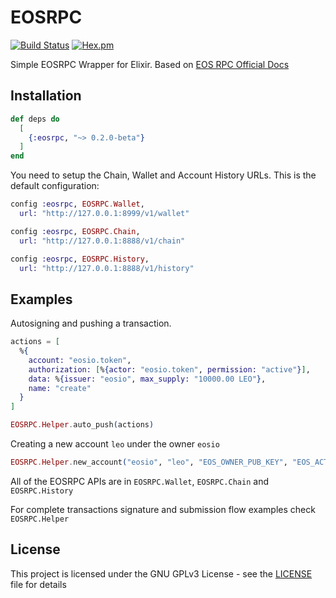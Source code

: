 # EOSRPC

[![Build Status](https://travis-ci.org/BeSpiral/eosrpc-elixir-wrapper.svg?branch=master)](https://travis-ci.org/BeSpiral/eosrpc-elixir-wrapper)
[![Hex.pm](https://img.shields.io/hexpm/v/eosrpc.svg)](https://hex.pm/packages/eosrpc)


Simple EOSRPC Wrapper for Elixir. 
Based on [EOS RPC Official Docs](https://eosio.github.io/eos/group__eosiorpc.html)

## Installation

```elixir
def deps do
  [
    {:eosrpc, "~> 0.2.0-beta"}
  ]
end
```

You need to setup the Chain, Wallet and Account History URLs. This is the default configuration:


```elixir
config :eosrpc, EOSRPC.Wallet,
  url: "http://127.0.0.1:8999/v1/wallet"

config :eosrpc, EOSRPC.Chain,
  url: "http://127.0.0.1:8888/v1/chain"

config :eosrpc, EOSRPC.History,
  url: "http://127.0.0.1:8888/v1/history"
```


## Examples

Autosigning and pushing a transaction. 

```elixir
actions = [
  %{
    account: "eosio.token",
    authorization: [%{actor: "eosio.token", permission: "active"}],
    data: %{issuer: "eosio", max_supply: "10000.00 LEO"},
    name: "create"
  }
]

EOSRPC.Helper.auto_push(actions) 
```

Creating a new account `leo` under the owner `eosio`

```elixir
EOSRPC.Helper.new_account("eosio", "leo", "EOS_OWNER_PUB_KEY", "EOS_ACTIVE_PUB_KEY")
```

All of the EOSRPC APIs are in `EOSRPC.Wallet`, `EOSRPC.Chain` and `EOSRPC.History`

For complete transactions signature and submission flow examples check `EOSRPC.Helper`

## License

This project is licensed under the GNU GPLv3 License - see the [LICENSE](LICENSE) file for details

